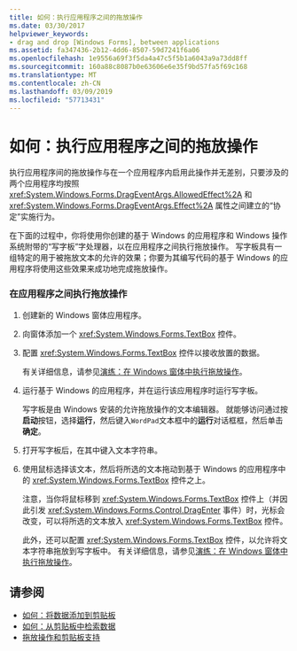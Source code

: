 ```yaml
---
title: 如何：执行应用程序之间的拖放操作
ms.date: 03/30/2017
helpviewer_keywords:
- drag and drop [Windows Forms], between applications
ms.assetid: fa347436-2b12-4dd6-8507-59d7241f6a06
ms.openlocfilehash: 1e9556a69f3f5da4a47c5f5b1a6043a9a73dd8ff
ms.sourcegitcommit: 160a88c8087b0e63606e6e35f9bd57fa5f69c168
ms.translationtype: MT
ms.contentlocale: zh-CN
ms.lasthandoff: 03/09/2019
ms.locfileid: "57713431"
---
```

# <a name="how-to-perform-drag-and-drop-operations-between-applications"></a>如何：执行应用程序之间的拖放操作
执行应用程序间的拖放操作与在一个应用程序内启用此操作并无差别，只要涉及的两个应用程序均按照 <xref:System.Windows.Forms.DragEventArgs.AllowedEffect%2A> 和 <xref:System.Windows.Forms.DragEventArgs.Effect%2A> 属性之间建立的“协定”实施行为。  
  
 在下面的过程中，你将使用你创建的基于 Windows 的应用程序和 Windows 操作系统附带的“写字板”字处理器，以在应用程序之间执行拖放操作。 写字板具有一组特定的用于被拖放文本的允许的效果；你要为其编写代码的基于 Windows 的应用程序将使用这些效果来成功地完成拖放操作。  
  
### <a name="to-perform-a-drag-and-drop-procedure-between-applications"></a>在应用程序之间执行拖放操作  
  
1.  创建新的 Windows 窗体应用程序。  
  
2.  向窗体添加一个 <xref:System.Windows.Forms.TextBox> 控件。  
  
3.  配置 <xref:System.Windows.Forms.TextBox> 控件以接收放置的数据。  
  
     有关详细信息，请参见[演练：在 Windows 窗体中执行拖放操作](walkthrough-performing-a-drag-and-drop-operation-in-windows-forms.md)。  
  
4.  运行基于 Windows 的应用程序，并在运行该应用程序时运行写字板。  
  
     写字板是由 Windows 安装的允许拖放操作的文本编辑器。 就能够访问通过按**启动**按钮，选择**运行**，然后键入`WordPad`文本框中的**运行**对话框框，然后单击**确定**。  
  
5.  打开写字板后，在其中键入文本字符串。  
  
6.  使用鼠标选择该文本，然后将所选的文本拖动到基于 Windows 的应用程序中的 <xref:System.Windows.Forms.TextBox> 控件之上。  
  
     注意，当你将鼠标移到 <xref:System.Windows.Forms.TextBox> 控件上（并因此引发 <xref:System.Windows.Forms.Control.DragEnter> 事件）时，光标会改变，可以将所选的文本放入 <xref:System.Windows.Forms.TextBox> 控件。  
  
     此外，还可以配置 <xref:System.Windows.Forms.TextBox> 控件，以允许将文本字符串拖放到写字板中。 有关详细信息，请参见[演练：在 Windows 窗体中执行拖放操作](walkthrough-performing-a-drag-and-drop-operation-in-windows-forms.md)。  
  
## <a name="see-also"></a>请参阅
- [如何：将数据添加到剪贴板](how-to-add-data-to-the-clipboard.md)
- [如何：从剪贴板中检索数据](how-to-retrieve-data-from-the-clipboard.md)
- [拖放操作和剪贴板支持](drag-and-drop-operations-and-clipboard-support.md)
